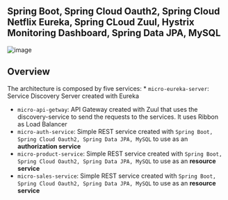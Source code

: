 ## Spring Boot, Spring Cloud Oauth2, Spring Cloud Netflix Eureka, Spring CLoud Zuul, Hystrix Monitoring Dashboard, Spring Data JPA, MySQL

![image](https://user-images.githubusercontent.com/31319842/95044212-b00d7b00-0700-11eb-96eb-431999d05194.jpg)


## Overview

The architecture is composed by five services:
     * `micro-eureka-server`: Service Discovery Server created with Eureka
   * `micro-api-getway`: API Gateway created with Zuul that uses the discovery-service to send the requests to the services. It uses Ribbon as Load Balancer
   * `micro-auth-service`: Simple REST service created with `Spring Boot, Spring Cloud Oauth2, Spring Data JPA, MySQL` to use as an **authorization service**
   * `micro-product-service`: Simple REST service created with `Spring Boot, Spring Cloud Oauth2, Spring Data JPA, MySQL` to use as an **resource service**
   * `micro-sales-service`: Simple REST service created with `Spring Boot, Spring Cloud Oauth2, Spring Data JPA, MySQL` to use as an **resource service**


